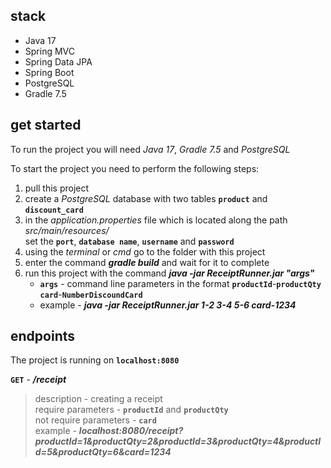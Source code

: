 ## stack

- Java 17
- Spring MVC
- Spring Data JPA
- Spring Boot
- PostgreSQL
- Gradle 7.5

## get started

To run the project you will need *Java 17*, *Gradle 7.5* and *PostgreSQL*

To start the project you need to perform the following steps:
1. pull this project
2. сreate a *PostgreSQL* database with two tables **```product```** and **```discount_card```**
3. in the *application.properties* file which is located along the path *src/main/resources/*<br> 
   set the **```port```**, **```database name```**, **```username```** and **```password```**
4. using the *terminal* or *cmd* go to the folder with this project
5. enter the command ***gradle build*** and wait for it to complete
6. run this project with the command ***java -jar ReceiptRunner.jar "args"***
    - **```args```** - command line parameters in the format **```productId```**-**```productQty```** **```card```**-**```NumberDiscoundCard```**
    - example - ***java -jar ReceiptRunner.jar 1-2 3-4 5-6 card-1234***

## endpoints

The project is running on **```localhost:8080```**

**```GET```** - ***/receipt***
>description - creating a receipt<br>
>require parameters - **```productId```** and **```productQty```**<br>
>not require parameters - **```card```**<br>
>example - ***localhost:8080/receipt?productId=1&productQty=2&productId=3&productQty=4&productId=5&productQty=6&card=1234***
